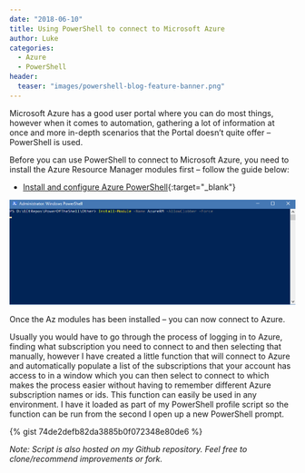 ```yaml
---
date: "2018-06-10"
title: Using PowerShell to connect to Microsoft Azure
author: Luke
categories:
  - Azure
  - PowerShell
header:
  teaser: "images/powershell-blog-feature-banner.png"
---
```


Microsoft Azure has a good user portal where you can do most things, however
when it comes to automation, gathering a lot of information at once and more
in-depth scenarios that the Portal doesn’t quite offer – PowerShell is used.

Before you can use PowerShell to connect to Microsoft Azure, you need to install
the Azure Resource Manager modules first – follow the guide below:

- [Install and configure Azure
    PowerShell](https://docs.microsoft.com/en-us/powershell/azure/new-azureps-module-az?view=azps-7.5.0&viewFallbackFrom=azps-5.7.0&WT.mc_id=AZ-MVP-5004796){:target="_blank"}

![Disable SMB1](/images/posts/InstallAzureRMModule.gif)

Once the Az modules has been installed – you can now connect to Azure.

Usually you would have to go through the process of logging in to Azure, finding
what subscription you need to connect to and then selecting that manually,
however I have created a little function that will connect to Azure and
automatically populate a list of the subscriptions that your account has access
to in a window which you can then select to connect to which makes the process
easier without having to remember different Azure subscription names or ids.
This function can easily be used in any environment. I have it loaded as part of
my PowerShell profile script so the function can be run from the second I open
up a new PowerShell prompt.

{% gist 74de2defb82da3885b0f072348e80de6 %}

*Note: Script is also hosted on my Github repository. Feel free to
clone/recommend improvements or fork.*